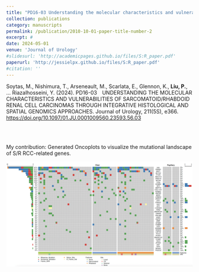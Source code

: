```yaml
---
title: "PD16-03 Understanding the molecular characteristics and vulnerabilities of sarcomatoid/rhabdoid renal cell carcinomas through integrative histological and spatial genomics approaches"
collection: publications
category: manuscripts
permalink: /publication/2010-10-01-paper-title-number-2
excerpt: #
date: 2024-05-01
venue: 'Journal of Urology'
#slidesurl: 'http://academicpages.github.io/files/S:R_paper.pdf'
paperurl: 'http://jessielpx.github.io/files/S:R_paper.pdf'
#citation: ''
---
```

Soytas, M., Nishimura, T., Arseneault, M., Scarlata, E., Glennon, K., **Liu, P.**, … Riazalhosseini, Y. (2024). PD16-03 UNDERSTANDING THE MOLECULAR CHARACTERISTICS AND VULNERABILITIES OF SARCOMATOID/RHABDOID RENAL CELL CARCINOMAS THROUGH INTEGRATIVE HISTOLOGICAL AND SPATIAL GENOMICS APPROACHES. Journal of Urology, 211(5S), e366. https://doi.org/10.1097/01.JU.0001009560.23593.56.03  

<br><br>  

My contribution: Generated Oncoplots to visualize the mutational landscape of S/R RCC-related genes.  

 <img src="/images/onco.png" width="700">

